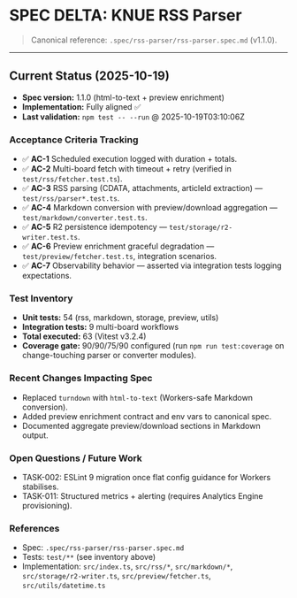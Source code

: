 # SPEC DELTA: KNUE RSS Parser

> Canonical reference: `.spec/rss-parser/rss-parser.spec.md` (v1.1.0).

---

## Current Status (2025-10-19)
- **Spec version:** 1.1.0 (html-to-text + preview enrichment)
- **Implementation:** Fully aligned ✅
- **Last validation:** `npm test -- --run` @ 2025-10-19T03:10:06Z

### Acceptance Criteria Tracking
- ✅ **AC-1** Scheduled execution logged with duration + totals.
- ✅ **AC-2** Multi-board fetch with timeout + retry (verified in `test/rss/fetcher.test.ts`).
- ✅ **AC-3** RSS parsing (CDATA, attachments, articleId extraction) — `test/rss/parser*.test.ts`.
- ✅ **AC-4** Markdown conversion with preview/download aggregation — `test/markdown/converter.test.ts`.
- ✅ **AC-5** R2 persistence idempotency — `test/storage/r2-writer.test.ts`.
- ✅ **AC-6** Preview enrichment graceful degradation — `test/preview/fetcher.test.ts`, integration scenarios.
- ✅ **AC-7** Observability behavior — asserted via integration tests logging expectations.

### Test Inventory
- **Unit tests:** 54 (rss, markdown, storage, preview, utils)
- **Integration tests:** 9 multi-board workflows
- **Total executed:** 63 (Vitest v3.2.4)
- **Coverage gate:** 90/90/75/90 configured (run `npm run test:coverage` on change-touching parser or converter modules).

### Recent Changes Impacting Spec
- Replaced `turndown` with `html-to-text` (Workers-safe Markdown conversion).
- Added preview enrichment contract and env vars to canonical spec.
- Documented aggregate preview/download sections in Markdown output.

### Open Questions / Future Work
- TASK-002: ESLint 9 migration once flat config guidance for Workers stabilises.
- TASK-011: Structured metrics + alerting (requires Analytics Engine provisioning).

### References
- Spec: `.spec/rss-parser/rss-parser.spec.md`
- Tests: `test/**` (see inventory above)
- Implementation: `src/index.ts`, `src/rss/*`, `src/markdown/*`, `src/storage/r2-writer.ts`, `src/preview/fetcher.ts`, `src/utils/datetime.ts`
